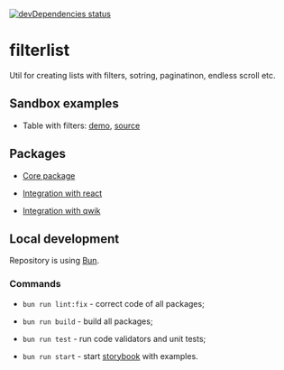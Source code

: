 [![devDependencies status](https://david-dm.org/vtaits/filterlist/dev-status.svg)](https://david-dm.org/vtaits/filterlist?type=dev)

# filterlist

Util for creating lists with filters, sotring, paginatinon, endless scroll etc.

## Sandbox examples

- Table with filters: [demo](https://kto5e.csb.app/), [source](https://codesandbox.io/s/example-kto5e)

## Packages

- [Core package](https://github.com/vtaits/filterlist/tree/master/packages/filterlist)

- [Integration with react](https://github.com/vtaits/filterlist/tree/master/packages/react-filterlist)

- [Integration with qwik](https://github.com/vtaits/filterlist/tree/master/packages/qwik-filterlist)

## Local development

Repository is using [Bun](https://bun.sh/).

### Commands

- `bun run lint:fix` - correct code of all packages;

- `bun run build` - build all packages;

- `bun run test` - run code validators and unit tests;

- `bun run start` - start [storybook](https://storybook.js.org/) with examples.
